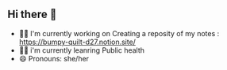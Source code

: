 ## Hi there 👋

<!--
**aureliailuzada/aureliailuzada** is a ✨ _special_ ✨ repository because its `README.md` (this file) appears on your GitHub profile.

Here are some ideas to get you started:

- 🔭 I’m currently working on ...
- 🌱 I’m currently learning ...
- 👯 I’m looking to collaborate on ...
- 🤔 I’m looking for help with ...
- 💬 Ask me about ...
- 📫 How to reach me: ...
- 😄 Pronouns: ...
- ⚡ Fun fact: ...
-->

- 🧑‍💻 I'm currently working on Creating a reposity of my notes : https://bumpy-quilt-d27.notion.site/
- 🧑‍🎓 i'm currently leanring Public health 
- 😄 Pronouns: she/her 
